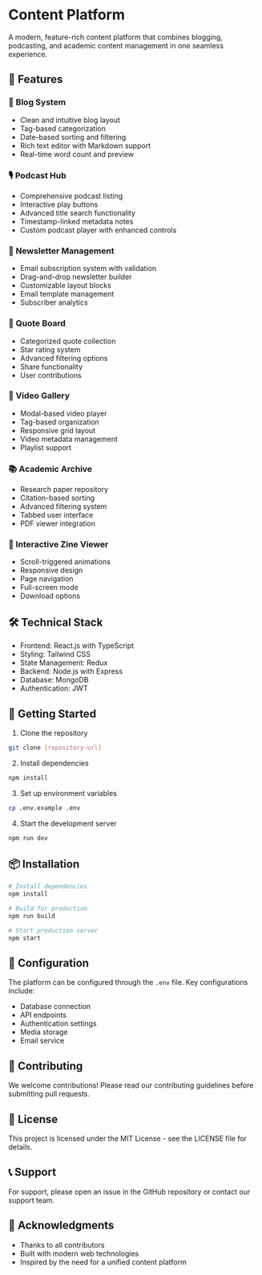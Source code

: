 # Content Platform

A modern, feature-rich content platform that combines blogging, podcasting, and academic content management in one seamless experience.

## 🌟 Features

### 📝 Blog System
- Clean and intuitive blog layout
- Tag-based categorization
- Date-based sorting and filtering
- Rich text editor with Markdown support
- Real-time word count and preview

### 🎙️ Podcast Hub
- Comprehensive podcast listing
- Interactive play buttons
- Advanced title search functionality
- Timestamp-linked metadata notes
- Custom podcast player with enhanced controls

### 📧 Newsletter Management
- Email subscription system with validation
- Drag-and-drop newsletter builder
- Customizable layout blocks
- Email template management
- Subscriber analytics

### 💭 Quote Board
- Categorized quote collection
- Star rating system
- Advanced filtering options
- Share functionality
- User contributions

### 🎥 Video Gallery
- Modal-based video player
- Tag-based organization
- Responsive grid layout
- Video metadata management
- Playlist support

### 📚 Academic Archive
- Research paper repository
- Citation-based sorting
- Advanced filtering system
- Tabbed user interface
- PDF viewer integration

### 🎨 Interactive Zine Viewer
- Scroll-triggered animations
- Responsive design
- Page navigation
- Full-screen mode
- Download options

## 🛠️ Technical Stack

- Frontend: React.js with TypeScript
- Styling: Tailwind CSS
- State Management: Redux
- Backend: Node.js with Express
- Database: MongoDB
- Authentication: JWT

## 🚀 Getting Started

1. Clone the repository
```bash
git clone [repository-url]
```

2. Install dependencies
```bash
npm install
```

3. Set up environment variables
```bash
cp .env.example .env
```

4. Start the development server
```bash
npm run dev
```

## 📦 Installation

```bash
# Install dependencies
npm install

# Build for production
npm run build

# Start production server
npm start
```

## 🔧 Configuration

The platform can be configured through the `.env` file. Key configurations include:

- Database connection
- API endpoints
- Authentication settings
- Media storage
- Email service

## 🤝 Contributing

We welcome contributions! Please read our contributing guidelines before submitting pull requests.

## 📄 License

This project is licensed under the MIT License - see the LICENSE file for details.

## 📞 Support

For support, please open an issue in the GitHub repository or contact our support team.

## 🙏 Acknowledgments

- Thanks to all contributors
- Built with modern web technologies
- Inspired by the need for a unified content platform
